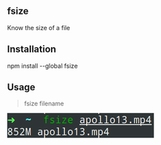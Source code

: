 ## fsize
Know the size of a file 

## Installation
npm install --global fsize

## Usage

> fsize filename

<img src="aa.png"/>
